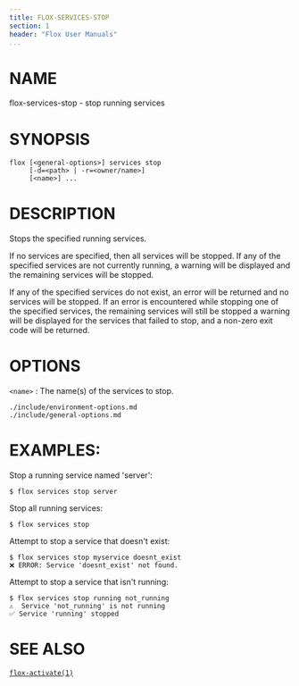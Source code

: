 ```yaml
---
title: FLOX-SERVICES-STOP
section: 1
header: "Flox User Manuals"
...
```


# NAME

flox-services-stop - stop running services

# SYNOPSIS

```
flox [<general-options>] services stop
     [-d=<path> | -r=<owner/name>]
     [<name>] ...
```

# DESCRIPTION

Stops the specified running services.

If no services are specified, then all services will be stopped.
If any of the specified services are not currently running, a warning will be
displayed and the remaining services will be stopped.

If any of the specified services do not exist, an error will be returned
and no services will be stopped. If an error is encountered while stopping
one of the specified services, the remaining services will still be stopped
a warning will be displayed for the services that failed to stop, and a
non-zero exit code will be returned.


# OPTIONS

`<name>`
:   The name(s) of the services to stop.

```{.include}
./include/environment-options.md
./include/general-options.md
```

# EXAMPLES:

Stop a running service named 'server':

```
$ flox services stop server
```

Stop all running services:

```
$ flox services stop
```

Attempt to stop a service that doesn't exist:
```
$ flox services stop myservice doesnt_exist
❌ ERROR: Service 'doesnt_exist' not found.
```

Attempt to stop a service that isn't running:
```
$ flox services stop running not_running
⚠️  Service 'not_running' is not running
✅ Service 'running' stopped
```

# SEE ALSO
[`flox-activate(1)`](./flox-activate.md)
